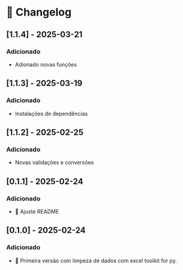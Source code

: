 # 📜 Changelog

## [1.1.4] - 2025-03-21
### Adicionado
- Adionado novas funções

## [1.1.3] - 2025-03-19
### Adicionado
- Instalações de dependências

## [1.1.2] - 2025-02-25
### Adicionado
- Novas validações e conversões

## [0.1.1] - 2025-02-24
### Adicionado
- 🚀 Ajuste README

## [0.1.0] - 2025-02-24
### Adicionado
- 🚀 Primeira versão com limpeza de dados com excel toolkit for py.
